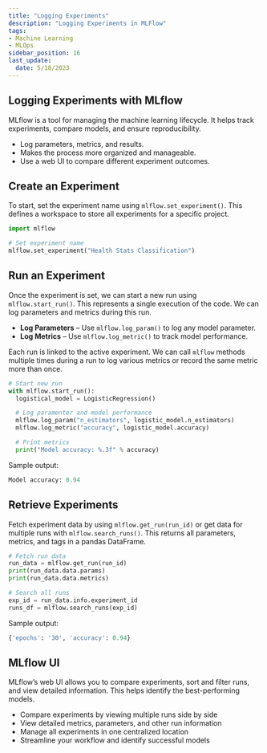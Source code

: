 ```yaml
---
title: "Logging Experiments"
description: "Logging Experiments in MLFlow"
tags: 
- Machine Learning
- MLOps
sidebar_position: 16
last_update:
  date: 5/18/2023
---
```


## Logging Experiments with MLflow  

MLflow is a tool for managing the machine learning lifecycle. It helps track experiments, compare models, and ensure reproducibility.

- Log parameters, metrics, and results.
- Makes the process more organized and manageable.
- Use a web UI to compare different experiment outcomes.

## Create an Experiment

To start, set the experiment name using `mlflow.set_experiment()`. This defines a workspace to store all experiments for a specific project.

```python
import mlflow 

# Set experiment name 
mlflow.set_experiment("Health Stats Classification")
```

## Run an Experiment

Once the experiment is set, we can start a new run using `mlflow.start_run()`. This represents a single execution of the code. We can log parameters and metrics during this run.

- **Log Parameters** – Use `mlflow.log_param()` to log any model parameter.
- **Log Metrics** – Use `mlflow.log_metric()` to track model performance.

Each run is linked to the active experiment. We can call `mlflow` methods multiple times during a run to log various metrics or record the same metric more than once.

```python
# Start new run 
with mlflow.start_run():
  logistical_model = LogisticRegression()

  # Log paramenter and model performance
  mlflow.log_param("n_estimators", logistic_model.n_estimators)
  mlflow.log_metric("accuracy", logistic_model.accuracy)

  # Print metrics 
  print("Model accuracy: %.3f" % accuracy)
```

Sample output:

```python
Model accuracy: 0.94
```

## Retrieve Experiments

Fetch experiment data by using `mlflow.get_run(run_id)` or get data for multiple runs with `mlflow.search_runs()`. This returns all parameters, metrics, and tags in a pandas DataFrame.

```python
# Fetch run data 
run_data = mlflow.get_run(run_id)
print(run_data.data.params)
print(run_data.data.metrics)

# Search all runs 
exp_id = run_data.info.experiment_id
runs_df = mlflow.search_runs(exp_id)
```

Sample output:

```python
{'epochs': '30', 'accuracy': 0.94} 
```

## MLflow UI

MLflow’s web UI allows you to compare experiments, sort and filter runs, and view detailed information. This helps identify the best-performing models.

- Compare experiments by viewing multiple runs side by side
- View detailed metrics, parameters, and other run information
- Manage all experiments in one centralized location
- Streamline your workflow and identify successful models